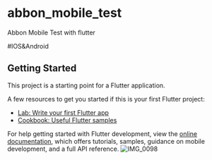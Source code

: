 # abbon_mobile_test

Abbon Mobile Test with flutter

#IOS&Android

## Getting Started

This project is a starting point for a Flutter application.

A few resources to get you started if this is your first Flutter project:

- [Lab: Write your first Flutter app](https://docs.flutter.dev/get-started/codelab)
- [Cookbook: Useful Flutter samples](https://docs.flutter.dev/cookbook)

For help getting started with Flutter development, view the
[online documentation](https://docs.flutter.dev/), which offers tutorials,
samples, guidance on mobile development, and a full API reference.
![IMG_0098](https://github.com/user-attachments/assets/0b8ebc3a-2fc2-494b-8881-3e08fcfbe5fa)
